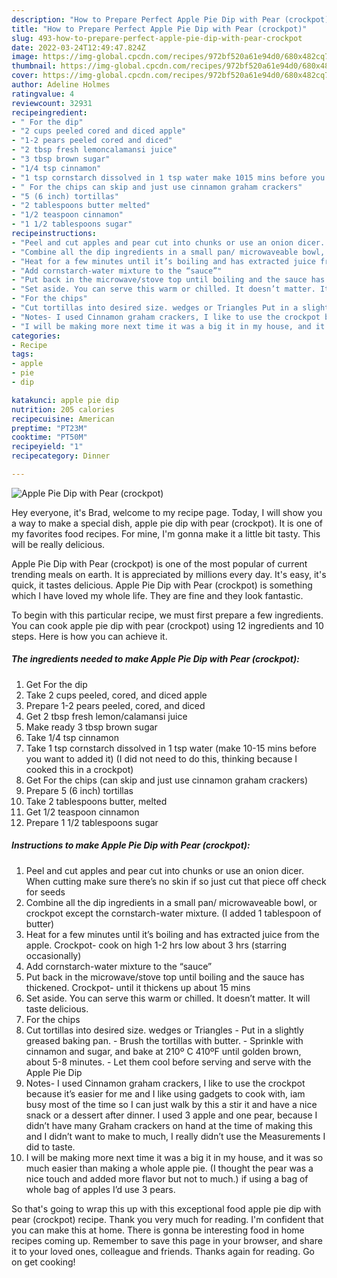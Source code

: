 ```yaml
---
description: "How to Prepare Perfect Apple Pie Dip with Pear (crockpot)"
title: "How to Prepare Perfect Apple Pie Dip with Pear (crockpot)"
slug: 493-how-to-prepare-perfect-apple-pie-dip-with-pear-crockpot
date: 2022-03-24T12:49:47.824Z
image: https://img-global.cpcdn.com/recipes/972bf520a61e94d0/680x482cq70/apple-pie-dip-with-pear-crockpot-recipe-main-photo.jpg
thumbnail: https://img-global.cpcdn.com/recipes/972bf520a61e94d0/680x482cq70/apple-pie-dip-with-pear-crockpot-recipe-main-photo.jpg
cover: https://img-global.cpcdn.com/recipes/972bf520a61e94d0/680x482cq70/apple-pie-dip-with-pear-crockpot-recipe-main-photo.jpg
author: Adeline Holmes
ratingvalue: 4
reviewcount: 32931
recipeingredient:
- " For the dip"
- "2 cups peeled cored and diced apple"
- "1-2 pears peeled cored and diced"
- "2 tbsp fresh lemoncalamansi juice"
- "3 tbsp brown sugar"
- "1/4 tsp cinnamon"
- "1 tsp cornstarch dissolved in 1 tsp water make 1015 mins before you want to added it I did not need to do this thinking because I cooked this in a crockpot"
- " For the chips can skip and just use cinnamon graham crackers"
- "5 (6 inch) tortillas"
- "2 tablespoons butter melted"
- "1/2 teaspoon cinnamon"
- "1 1/2 tablespoons sugar"
recipeinstructions:
- "Peel and cut apples and pear cut into chunks or use an onion dicer. When cutting make sure there’s no skin if so just cut that piece off check for seeds"
- "Combine all the dip ingredients in a small pan/ microwaveable bowl, or crockpot except the cornstarch-water mixture. (I added 1 tablespoon of butter)"
- "Heat for a few minutes until it’s boiling and has extracted juice from the apple. Crockpot- cook on high 1-2 hrs low about 3 hrs (starring occasionally)"
- "Add cornstarch-water mixture to the “sauce”"
- "Put back in the microwave/stove top until boiling and the sauce has thickened. Crockpot- until it thickens up about 15 mins"
- "Set aside. You can serve this warm or chilled. It doesn’t matter. It will taste delicious."
- "For the chips"
- "Cut tortillas into desired size. wedges or Triangles Put in a slightly greased baking pan. Brush the tortillas with butter. Sprinkle with cinnamon and sugar, and bake at 210º C 410ºF until golden brown, about 5-8 minutes. Let them cool before serving and serve with the Apple Pie Dip"
- "Notes- I used Cinnamon graham crackers, I like to use the crockpot because it’s easier for me and I like using gadgets to cook with, iam busy most of the time so I can just walk by this a stir it and have a nice snack or a dessert after dinner. I used 3 apple and one pear, because I didn’t have many Graham crackers on hand at the time of making this and I didn’t want to make to much, I really didn’t use the Measurements I did to taste."
- "I will be making more next time it was a big it in my house, and it was so much easier than making a whole apple pie. (I thought the pear was a nice touch and added more flavor but not to much.) if using a bag of whole bag of apples I’d use 3 pears."
categories:
- Recipe
tags:
- apple
- pie
- dip

katakunci: apple pie dip 
nutrition: 205 calories
recipecuisine: American
preptime: "PT23M"
cooktime: "PT50M"
recipeyield: "1"
recipecategory: Dinner

---
```



![Apple Pie Dip with Pear (crockpot)](https://img-global.cpcdn.com/recipes/972bf520a61e94d0/680x482cq70/apple-pie-dip-with-pear-crockpot-recipe-main-photo.jpg)

Hey everyone, it's Brad, welcome to my recipe page. Today, I will show you a way to make a special dish, apple pie dip with pear (crockpot). It is one of my favorites food recipes. For mine, I'm gonna make it a little bit tasty. This will be really delicious.

Apple Pie Dip with Pear (crockpot) is one of the most popular of current trending meals on earth. It is appreciated by millions every day. It's easy, it's quick, it tastes delicious. Apple Pie Dip with Pear (crockpot) is something which I have loved my whole life. They are fine and they look fantastic.




To begin with this particular recipe, we must first prepare a few ingredients. You can cook apple pie dip with pear (crockpot) using 12 ingredients and 10 steps. Here is how you can achieve it.

<!--inarticleads1-->

##### The ingredients needed to make Apple Pie Dip with Pear (crockpot):

1. Get  For the dip
1. Take 2 cups peeled, cored, and diced apple
1. Prepare 1-2 pears peeled, cored, and diced
1. Get 2 tbsp fresh lemon/calamansi juice
1. Make ready 3 tbsp brown sugar
1. Take 1/4 tsp cinnamon
1. Take 1 tsp cornstarch dissolved in 1 tsp water (make 10-15 mins before you want to added it) (I did not need to do this, thinking because I cooked this in a crockpot)
1. Get  For the chips (can skip and just use cinnamon graham crackers)
1. Prepare 5 (6 inch) tortillas
1. Take 2 tablespoons butter, melted
1. Get 1/2 teaspoon cinnamon
1. Prepare 1 1/2 tablespoons sugar




<!--inarticleads2-->

##### Instructions to make Apple Pie Dip with Pear (crockpot):

1. Peel and cut apples and pear cut into chunks or use an onion dicer. When cutting make sure there’s no skin if so just cut that piece off check for seeds
1. Combine all the dip ingredients in a small pan/ microwaveable bowl, or crockpot except the cornstarch-water mixture. (I added 1 tablespoon of butter)
1. Heat for a few minutes until it’s boiling and has extracted juice from the apple. Crockpot- cook on high 1-2 hrs low about 3 hrs (starring occasionally)
1. Add cornstarch-water mixture to the “sauce”
1. Put back in the microwave/stove top until boiling and the sauce has thickened. Crockpot- until it thickens up about 15 mins
1. Set aside. You can serve this warm or chilled. It doesn’t matter. It will taste delicious.
1. For the chips
1. Cut tortillas into desired size. wedges or Triangles - Put in a slightly greased baking pan. - Brush the tortillas with butter. - Sprinkle with cinnamon and sugar, and bake at 210º C 410ºF until golden brown, about 5-8 minutes. - Let them cool before serving and serve with the Apple Pie Dip
1. Notes- I used Cinnamon graham crackers, I like to use the crockpot because it’s easier for me and I like using gadgets to cook with, iam busy most of the time so I can just walk by this a stir it and have a nice snack or a dessert after dinner. I used 3 apple and one pear, because I didn’t have many Graham crackers on hand at the time of making this and I didn’t want to make to much, I really didn’t use the Measurements I did to taste.
1. I will be making more next time it was a big it in my house, and it was so much easier than making a whole apple pie. (I thought the pear was a nice touch and added more flavor but not to much.) if using a bag of whole bag of apples I’d use 3 pears.




So that's going to wrap this up with this exceptional food apple pie dip with pear (crockpot) recipe. Thank you very much for reading. I'm confident that you can make this at home. There is gonna be interesting food in home recipes coming up. Remember to save this page in your browser, and share it to your loved ones, colleague and friends. Thanks again for reading. Go on get cooking!
